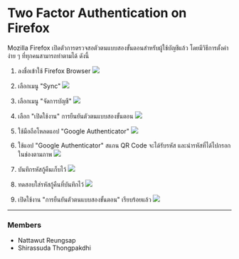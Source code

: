 # Two Factor Authentication on Firefox

Mozilla Firefox เปิดตัวการตรวจสอตัวตนแบบสองขั้นตอนสำหรับผู้ใช้บัญชีแล้ว โดยมีวิธีการตั้งค่าง่าย ๆ ที่ทุกคนสามารถทำตามได้ ดังนี้

1. ลงชื่อเข้าใช้ Firefox Browser
![](img/1.jpg)

2. เลือกเมนู "Sync" 
![](img/2.jpg)

3. เลือกเมนู "จัดการบัญชี"
![](img/3.jpg)

4. เลือก "เปิดใช้งาน" การยืนยันตัวตนแบบสองขั้นตอน
![](img/4.jpg)

5. ใช้มือถือโหลดแอป "Google Authenticator"
![](img/5.jpg)

6. ใช้แอป "Google Authenticator" สแกน QR Code จะได้รับรหัส และนำรหัสที่ได้ไปกรอกในช่องตามภาพ
![](img/6.jpg)

7. บันทึกรหัสกู้คืนเก็บไว้
![](img/7.jpg)

8. ทดสอบใส่รหัสกู้คืนที่บันทึกไว้
![](img/8.jpg)

9. เปิดใช้งาน "การยืนยันตัวตนแบบสองขั้นตอน" เรียบร้อยแล้ว
![](img/9.jpg)

--------------------------------------

### Members
- Nattawut Reungsap
- Shirassuda Thongpakdhi